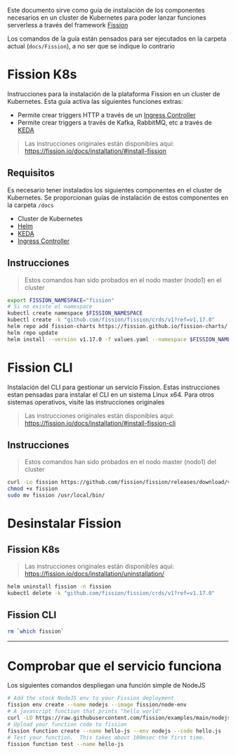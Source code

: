 Este documento sirve como guía de instalación de los componentes necesarios en
un cluster de Kubernetes para poder lanzar funciones serverless a través del
framework [Fission]

Los comandos de la guía están pensados para ser ejecutados en la carpeta actual
(`docs/Fission`), a no ser que se indique lo contrario

# Fission K8s

Instrucciones para la instalación de la plataforma Fission en un cluster de
Kubernetes. Esta guía activa las siguientes funciones extras:

- Permite crear triggers HTTP a través de un [Ingress Controller]
- Permite crear triggers a través de Kafka, RabbitMQ, etc a través de [KEDA]

> Las instrucciones originales están disponibles aquí:
> https://fission.io/docs/installation/#install-fission

## Requisitos

Es necesario tener instalados los siguientes componentes en el cluster de
Kubernetes. Se proporcionan guías de instalación de estos componentes en la
carpeta `/docs`

- Cluster de Kubernetes
- [Helm]
- [KEDA]
- [Ingress Controller]

## Instrucciones

> Estos comandos han sido probados en el nodo master (nodo1) en el cluster

```sh
export FISSION_NAMESPACE="fission"
# Si no existe el namespace
kubectl create namespace $FISSION_NAMESPACE
kubectl create -k "github.com/fission/fission/crds/v1?ref=v1.17.0"
helm repo add fission-charts https://fission.github.io/fission-charts/
helm repo update
helm install --version v1.17.0 -f values.yaml --namespace $FISSION_NAMESPACE fission fission-charts/fission-all
```

# Fission CLI

Instalación del CLI para gestionar un servicio Fission. Estas instrucciones
estan pensadas para instalar el CLI en un sistema Linux x64. Para otros sistemas
operativos, visite las instrucciones originales

> Las instrucciones originales están disponibles aquí:
> https://fission.io/docs/installation/#install-fission-cli

## Instrucciones

> Estos comandos han sido probados en el nodo master (nodo1) del cluster

```sh
curl -Lo fission https://github.com/fission/fission/releases/download/v1.17.0/fission-v1.17.0-linux-amd64
chmod +x fission
sudo mv fission /usr/local/bin/
```

# Desinstalar Fission

## Fission K8s

> Las instrucciones originales están disponibles aquí:
> https://fission.io/docs/installation/uninstallation/

```sh
helm uninstall fission -n fission
kubectl delete -k "github.com/fission/fission/crds/v1?ref=v1.17.0"
```

## Fission CLI

```sh
rm `which fission`
```

---

# Comprobar que el servicio funciona

Los siguientes comandos despliegan una función simple de NodeJS

```sh
# Add the stock NodeJS env to your Fission deployment
fission env create --name nodejs --image fission/node-env
# A javascript function that prints "hello world"
curl -LO https://raw.githubusercontent.com/fission/examples/main/nodejs/hello.js
# Upload your function code to fission
fission function create --name hello-js --env nodejs --code hello.js
# Test your function.  This takes about 100msec the first time.
fission function test --name hello-js
```

[ingress controller]:
  https://kubernetes.io/docs/concepts/services-networking/ingress/#ingress-controllers
[keda]: https://keda.sh/
[fission]: https://fission.io/
[helm]: https://helm.sh/
